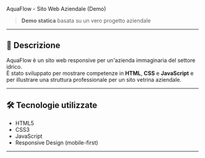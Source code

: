AquaFlow - Sito Web Aziendale (Demo)

> **Demo statica** basata su un vero progetto aziendale

---

## 📌 Descrizione

AquaFlow è un sito web responsive per un'azienda immaginaria del settore idrico.  
È stato sviluppato per mostrare competenze in **HTML**, **CSS** e **JavaScript** e per illustrare una struttura professionale per un sito vetrina aziendale.

---

## 🛠️ Tecnologie utilizzate

- HTML5
- CSS3
- JavaScript
- Responsive Design (mobile-first)

---


